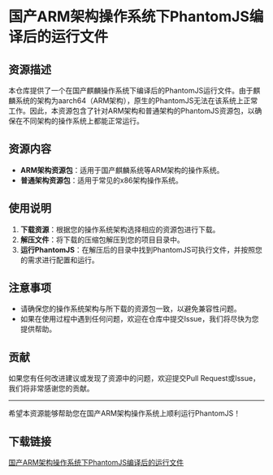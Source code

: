 # 国产ARM架构操作系统下PhantomJS编译后的运行文件

## 资源描述

本仓库提供了一个在国产麒麟操作系统下编译后的PhantomJS运行文件。由于麒麟系统的架构为aarch64（ARM架构），原生的PhantomJS无法在该系统上正常工作。因此，本资源包含了针对ARM架构和普通架构的PhantomJS资源包，以确保在不同架构的操作系统上都能正常运行。

## 资源内容

- **ARM架构资源包**：适用于国产麒麟系统等ARM架构的操作系统。
- **普通架构资源包**：适用于常见的x86架构操作系统。

## 使用说明

1. **下载资源**：根据您的操作系统架构选择相应的资源包进行下载。
2. **解压文件**：将下载的压缩包解压到您的项目目录中。
3. **运行PhantomJS**：在解压后的目录中找到PhantomJS可执行文件，并按照您的需求进行配置和运行。

## 注意事项

- 请确保您的操作系统架构与所下载的资源包一致，以避免兼容性问题。
- 如果在使用过程中遇到任何问题，欢迎在仓库中提交Issue，我们将尽快为您提供帮助。

## 贡献

如果您有任何改进建议或发现了资源中的问题，欢迎提交Pull Request或Issue，我们将非常感谢您的贡献。

---

希望本资源能够帮助您在国产ARM架构操作系统上顺利运行PhantomJS！

## 下载链接

[国产ARM架构操作系统下PhantomJS编译后的运行文件](https://pan.quark.cn/s/e6b98b110e5d)